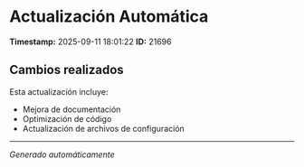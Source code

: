 # Actualización Automática

**Timestamp:** 2025-09-11 18:01:22
**ID:** 21696

## Cambios realizados

Esta actualización incluye:
- Mejora de documentación
- Optimización de código
- Actualización de archivos de configuración

---
*Generado automáticamente*
